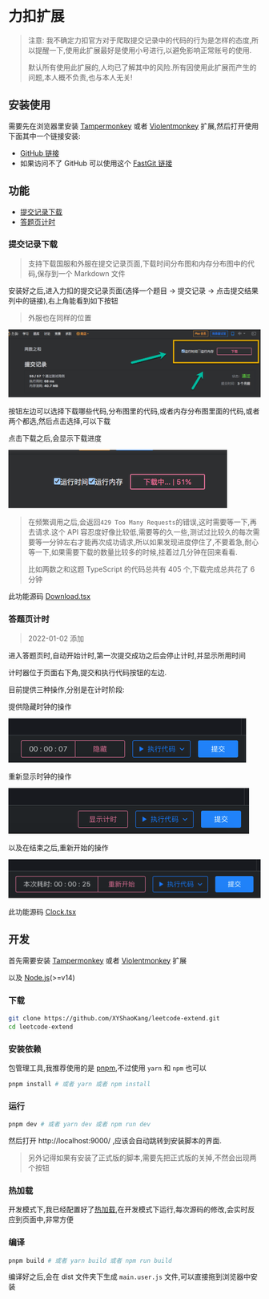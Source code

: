 # 力扣扩展

> 注意: 我不确定力扣官方对于爬取提交记录中的代码的行为是怎样的态度,所以提醒一下,使用此扩展最好是使用小号进行,以避免影响正常账号的使用.
>
> 默认所有使用此扩展的,人均已了解其中的风险.所有因使用此扩展而产生的问题,本人概不负责,也与本人无关!

## 安装使用

需要先在浏览器里安装 [Tampermonkey](https://www.tampermonkey.net/) 或者 [Violentmonkey](https://violentmonkey.github.io/) 扩展,然后打开使用下面其中一个链接安装:

- [GitHub 链接](https://github.com/XYShaoKang/leetcode-extend/raw/master/dist/main.user.js)
- 如果访问不了 GitHub 可以使用这个 [FastGit 链接](https://hub.fastgit.org/XYShaoKang/leetcode-extend/raw/master/dist/main.user.js)

## 功能

- [提交记录下载](#提交记录下载)
- [答题页计时](#答题页计时)

### 提交记录下载

> 支持下载国服和外服在提交记录页面,下载时间分布图和内存分布图中的代码,保存到一个 Markdown 文件

安装好之后,进入力扣的提交记录页面(选择一个题目 -> 提交记录 -> 点击提交结果列中的链接),右上角能看到如下按钮

> 外服也在同样的位置

![](docs/assets/submission-detail-download.png)

按钮左边可以选择下载哪些代码,分布图里的代码,或者内存分布图里面的代码,或者两个都选,然后点击选择,可以下载

点击下载之后,会显示下载进度

![](docs/assets/submission-detail-download-progress.png)

> 在频繁调用之后,会返回`429 Too Many Requests`的错误,这时需要等一下,再去请求.这个 API 容忍度好像比较低,需要等的久一些,测试过比较久的每次需要等一分钟左右才能再次成功请求,所以如果发现进度停住了,不要着急,耐心等一下,如果需要下载的数量比较多的时候,挂着过几分钟在回来看看.
>
> 比如两数之和这题 TypeScript 的代码总共有 405 个,下载完成总共花了 6 分钟

此功能源码 [Download.tsx](./src/page/submissions-detail/Download.tsx)

### 答题页计时

> 2022-01-02 添加

进入答题页时,自动开始计时,第一次提交成功之后会停止计时,并显示所用时间

计时器位于页面右下角,提交和执行代码按钮的左边.

目前提供三种操作,分别是在计时阶段:

提供隐藏时钟的操作

![](docs/assets/hidden.png)

重新显示时钟的操作

![](docs/assets/show.png)

以及在结束之后,重新开始的操作

![](docs/assets/restart.png)

此功能源码 [Clock.tsx](./src/page/problems/Clock.tsx)

## 开发

首先需要安装 [Tampermonkey](https://www.tampermonkey.net/) 或者 [Violentmonkey](https://violentmonkey.github.io/) 扩展

以及 [Node.js](https://nodejs.org/en/download/)(>=v14)

### 下载

```sh
git clone https://github.com/XYShaoKang/leetcode-extend.git
cd leetcode-extend
```

### 安装依赖

包管理工具,我推荐使用的是 [pnpm](https://pnpm.io/),不过使用 `yarn` 和 `npm` 也可以

```sh
pnpm install # 或者 yarn 或者 npm install
```

### 运行

```sh
pnpm dev # 或者 yarn dev 或者 npm run dev
```

然后打开 http://localhost:9000/ ,应该会自动跳转到安装脚本的界面.

> 另外记得如果有安装了正式版的脚本,需要先把正式版的关掉,不然会出现两个按钮

### 热加载

开发模式下,我已经配置好了[热加载](https://webpack.js.org/concepts/hot-module-replacement/),在开发模式下运行,每次源码的修改,会实时反应到页面中,非常方便

### 编译

```sh
pnpm build # 或者 yarn build 或者 npm run build
```

编译好之后,会在 dist 文件夹下生成 `main.user.js` 文件,可以直接拖到浏览器中安装
